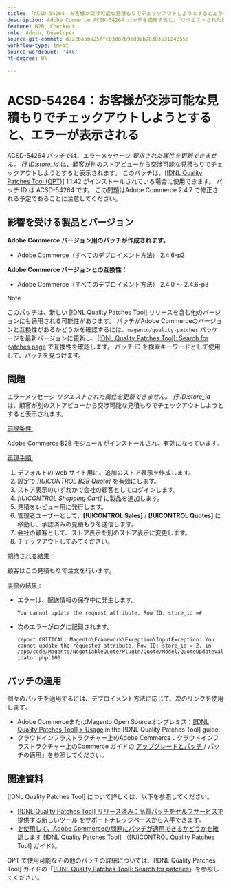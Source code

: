 ```yaml
---
title: 「ACSD-54264：お客様が交渉可能な見積もりでチェックアウトしようとするとエラーが発生する」
description: Adobe Commerce ACSD-54264 パッチを適用すると、「リクエストされた属性を更新できません。 Row ID:store_id」は、顧客が別のストアビューから交渉可能な見積もりでチェックアウトしようとすると表示されます。
feature: B2B, Checkout
role: Admin, Developer
source-git-commit: d722ba5ba25ffc03d87b9eddeb2830353124055d
workflow-type: tm+mt
source-wordcount: '446'
ht-degree: 0%

---
```


# ACSD-54264：お客様が交渉可能な見積もりでチェックアウトしようとすると、エラーが表示される

ACSD-54264 パッチでは、エラーメッセージ *要求された属性を更新できません。 行 ID:store_id* は、顧客が別のストアビューから交渉可能な見積もりでチェックアウトしようとすると表示されます。 このパッチは、[[!DNL Quality Patches Tool (QPT)]](https://experienceleague.adobe.com/en/docs/commerce-knowledge-base/kb/announcements/commerce-announcements/magento-quality-patches-released-new-tool-to-self-serve-quality-patches) 1.1.42 がインストールされている場合に使用できます。 パッチ ID は ACSD-54264 です。 この問題はAdobe Commerce 2.4.7 で修正される予定であることに注意してください。

## 影響を受ける製品とバージョン

**Adobe Commerce バージョン用のパッチが作成されます。**

* Adobe Commerce（すべてのデプロイメント方法） 2.4.6-p2

**Adobe Commerce バージョンとの互換性：**

* Adobe Commerce（すべてのデプロイメント方法） 2.4.0 ～ 2.4.6-p3

>[!NOTE]
>
>このパッチは、新しい [!DNL Quality Patches Tool] リリースを含む他のバージョンにも適用される可能性があります。 パッチがAdobe Commerceのバージョンと互換性があるかどうかを確認するには、`magento/quality-patches` パッケージを最新バージョンに更新し、[[!DNL Quality Patches Tool]: Search for patches page](https://experienceleague.adobe.com/tools/commerce-quality-patches/index.html) で互換性を確認します。 パッチ ID を検索キーワードとして使用して、パッチを見つけます。

## 問題

エラーメッセージ *リクエストされた属性を更新できません。 行 ID:store_id* は、顧客が別のストアビューから交渉可能な見積もりでチェックアウトしようとすると表示されます。

<u> 前提条件 </u>:

Adobe Commerce B2B モジュールがインストールされ、有効になっています。

<u> 再現手順 </u>:

1. デフォルトの web サイト用に、追加のストア表示を作成します。
1. 設定で *[!UICONTROL B2B Quote]* を有効にします。
1. ストア表示のいずれかで会社の顧客としてログインします。
1. *[!UICONTROL Shopping Cart]* に製品を追加します。
1. 見積をレビュー用に発行します。
1. 管理者ユーザーとして、**[!UICONTROL Sales]** / **[!UICONTROL Quotes]** に移動し、承認済みの見積もりを送信します。
1. 会社の顧客として、ストア表示を別のストア表示に変更します。
1. チェックアウトしてみてください。

<u> 期待される結果 </u>:

顧客はこの見積もりで注文を行います。

<u> 実際の結果 </u>:

* エラーは、配送情報の保存中に発生します。

  `You cannot update the request attribute. Row ID: store_id =#`

* 次のエラーがログに記録されます。

  `report.CRITICAL: Magento\Framework\Exception\InputException: You cannot update the requested attribute. Row ID: store_id = 2. in /app/code/Magento/NegotiableQuote/Plugin/Quote/Model/QuoteUpdateValidator.php:100`

## パッチの適用

個々のパッチを適用するには、デプロイメント方法に応じて、次のリンクを使用します。

* Adobe CommerceまたはMagento Open Sourceオンプレミス：[[!DNL Quality Patches Tool] > Usage](https://experienceleague.adobe.com/docs/commerce-operations/tools/quality-patches-tool/usage.html) in the [!DNL Quality Patches Tool] guide.
* クラウドインフラストラクチャー上のAdobe Commerce：クラウドインフラストラクチャー上のCommerce ガイドの [ アップグレードとパッチ ](https://experienceleague.adobe.com/docs/commerce-cloud-service/user-guide/develop/upgrade/apply-patches.html)/ パッチの適用」を参照してください。

## 関連資料

[!DNL Quality Patches Tool] について詳しくは、以下を参照してください。

* [[!DNL Quality Patches Tool]  リリース済み：品質パッチをセルフサービスで提供する新しいツール ](https://experienceleague.adobe.com/en/docs/commerce-knowledge-base/kb/announcements/commerce-announcements/magento-quality-patches-released-new-tool-to-self-serve-quality-patches) をサポートナレッジベースから入手できます。
* [ を使用して、Adobe Commerceの問題にパッチが適用できるかどうかを確認します  [!DNL Quality Patches Tool]](/help/tools/quality-patches-tool/patches-available-in-qpt/check-patch-for-magento-issue-with-magento-quality-patches.md) （[!UICONTROL Quality Patches Tool] ガイド）。


QPT で使用可能なその他のパッチの詳細については、[!DNL Quality Patches Tool] ガイドの「[[!DNL Quality Patches Tool]: Search for patches](https://experienceleague.adobe.com/tools/commerce-quality-patches/index.html)」を参照してください。

